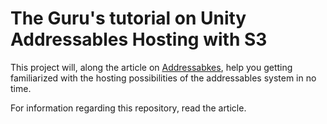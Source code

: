 # The Guru's tutorial on **Unity Addressables Hosting with S3**

This project will, along the article on [Addressabkes](https://thegamedev.guru/unity-addressables/hosting-with-amazon-s3/), help you getting familiarized with the hosting possibilities of the addressables system in no time.

For information regarding this repository, read the article.